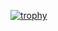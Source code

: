[![trophy](https://github-profile-trophy.vercel.app/?username=StudyDevW&theme=onedark)](https://github.com/ryo-ma/github-profile-trophy)
